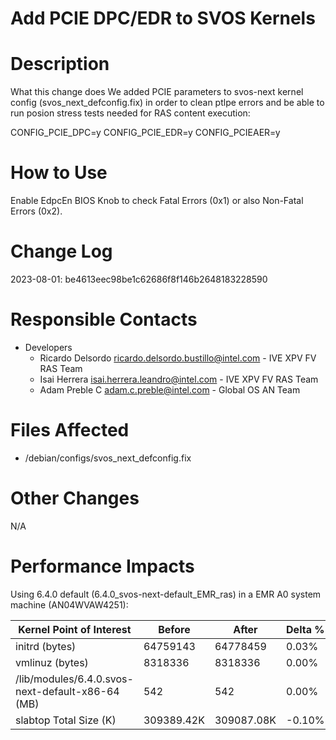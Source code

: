 # Add PCIE DPC/EDR to SVOS Kernels

# Description
What this change does
We added PCIE parameters to svos-next kernel config (svos_next_defconfig.fix) in order to clean ptlpe errors and be able to run posion stress tests needed
for RAS content execution:

CONFIG_PCIE_DPC=y 
CONFIG_PCIE_EDR=y
CONFIG_PCIEAER=y

# How to Use
Enable EdpcEn BIOS Knob to check Fatal Errors (0x1) or also Non-Fatal Errors (0x2).

# Change Log
2023-08-01: be4613eec98be1c62686f8f146b2648183228590

# Responsible Contacts
* Developers
   * Ricardo Delsordo ricardo.delsordo.bustillo@intel.com - IVE XPV FV RAS Team
   * Isai Herrera isai.herrera.leandro@intel.com - IVE XPV FV RAS Team
   * Adam Preble C adam.c.preble@intel.com - Global OS AN Team

# Files Affected
* /debian/configs/svos_next_defconfig.fix

# Other Changes
N/A

# Performance Impacts
Using 6.4.0 default (6.4.0_svos-next-default_EMR_ras) in a EMR A0 system machine (AN04WVAW4251):

| Kernel Point of Interest                          | Before            | After           | Delta % |
| ------------------------------------------------- | ----------------- | --------------- | ------- |
| initrd (bytes)                                    | 64759143          | 64778459        | 0.03%   |
| vmlinuz (bytes)                                   | 8318336           | 8318336         | 0.00%   |
| /lib/modules/6.4.0.svos-next-default-x86-64 (MB)  | 542               | 542             | 0.00%   |
| slabtop Total Size (K)                            | 309389.42K        | 309087.08K      | -0.10%  |
